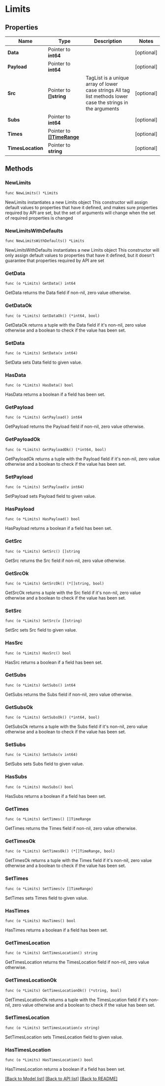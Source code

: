 # Limits

## Properties

Name | Type | Description | Notes
------------ | ------------- | ------------- | -------------
**Data** | Pointer to **int64** |  | [optional] 
**Payload** | Pointer to **int64** |  | [optional] 
**Src** | Pointer to **[]string** | TagList is a unique array of lower case strings All tag list methods lower case the strings in the arguments | [optional] 
**Subs** | Pointer to **int64** |  | [optional] 
**Times** | Pointer to [**[]TimeRange**](TimeRange.md) |  | [optional] 
**TimesLocation** | Pointer to **string** |  | [optional] 

## Methods

### NewLimits

`func NewLimits() *Limits`

NewLimits instantiates a new Limits object
This constructor will assign default values to properties that have it defined,
and makes sure properties required by API are set, but the set of arguments
will change when the set of required properties is changed

### NewLimitsWithDefaults

`func NewLimitsWithDefaults() *Limits`

NewLimitsWithDefaults instantiates a new Limits object
This constructor will only assign default values to properties that have it defined,
but it doesn't guarantee that properties required by API are set

### GetData

`func (o *Limits) GetData() int64`

GetData returns the Data field if non-nil, zero value otherwise.

### GetDataOk

`func (o *Limits) GetDataOk() (*int64, bool)`

GetDataOk returns a tuple with the Data field if it's non-nil, zero value otherwise
and a boolean to check if the value has been set.

### SetData

`func (o *Limits) SetData(v int64)`

SetData sets Data field to given value.

### HasData

`func (o *Limits) HasData() bool`

HasData returns a boolean if a field has been set.

### GetPayload

`func (o *Limits) GetPayload() int64`

GetPayload returns the Payload field if non-nil, zero value otherwise.

### GetPayloadOk

`func (o *Limits) GetPayloadOk() (*int64, bool)`

GetPayloadOk returns a tuple with the Payload field if it's non-nil, zero value otherwise
and a boolean to check if the value has been set.

### SetPayload

`func (o *Limits) SetPayload(v int64)`

SetPayload sets Payload field to given value.

### HasPayload

`func (o *Limits) HasPayload() bool`

HasPayload returns a boolean if a field has been set.

### GetSrc

`func (o *Limits) GetSrc() []string`

GetSrc returns the Src field if non-nil, zero value otherwise.

### GetSrcOk

`func (o *Limits) GetSrcOk() (*[]string, bool)`

GetSrcOk returns a tuple with the Src field if it's non-nil, zero value otherwise
and a boolean to check if the value has been set.

### SetSrc

`func (o *Limits) SetSrc(v []string)`

SetSrc sets Src field to given value.

### HasSrc

`func (o *Limits) HasSrc() bool`

HasSrc returns a boolean if a field has been set.

### GetSubs

`func (o *Limits) GetSubs() int64`

GetSubs returns the Subs field if non-nil, zero value otherwise.

### GetSubsOk

`func (o *Limits) GetSubsOk() (*int64, bool)`

GetSubsOk returns a tuple with the Subs field if it's non-nil, zero value otherwise
and a boolean to check if the value has been set.

### SetSubs

`func (o *Limits) SetSubs(v int64)`

SetSubs sets Subs field to given value.

### HasSubs

`func (o *Limits) HasSubs() bool`

HasSubs returns a boolean if a field has been set.

### GetTimes

`func (o *Limits) GetTimes() []TimeRange`

GetTimes returns the Times field if non-nil, zero value otherwise.

### GetTimesOk

`func (o *Limits) GetTimesOk() (*[]TimeRange, bool)`

GetTimesOk returns a tuple with the Times field if it's non-nil, zero value otherwise
and a boolean to check if the value has been set.

### SetTimes

`func (o *Limits) SetTimes(v []TimeRange)`

SetTimes sets Times field to given value.

### HasTimes

`func (o *Limits) HasTimes() bool`

HasTimes returns a boolean if a field has been set.

### GetTimesLocation

`func (o *Limits) GetTimesLocation() string`

GetTimesLocation returns the TimesLocation field if non-nil, zero value otherwise.

### GetTimesLocationOk

`func (o *Limits) GetTimesLocationOk() (*string, bool)`

GetTimesLocationOk returns a tuple with the TimesLocation field if it's non-nil, zero value otherwise
and a boolean to check if the value has been set.

### SetTimesLocation

`func (o *Limits) SetTimesLocation(v string)`

SetTimesLocation sets TimesLocation field to given value.

### HasTimesLocation

`func (o *Limits) HasTimesLocation() bool`

HasTimesLocation returns a boolean if a field has been set.


[[Back to Model list]](../README.md#documentation-for-models) [[Back to API list]](../README.md#documentation-for-api-endpoints) [[Back to README]](../README.md)


